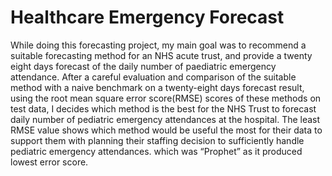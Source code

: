 # Healthcare Emergency Forecast

While doing this forecasting project, my main goal was to recommend a suitable forecasting method for an NHS acute trust, and provide a twenty eight days forecast of the daily number of paediatric emergency attendance. After a careful evaluation and comparison of the suitable method with a naive benchmark on a twenty-eight days forecast result, using the root mean square error score(RMSE) scores of these methods on test data, I decides which method is the best for the NHS Trust to forecast daily number of pediatric emergency attendances at the hospital. The least RMSE value shows which method would be useful the most for their data to support them with planning their staffing decision to sufficiently handle pediatric emergency attendances. which was “Prophet” as it produced lowest error score.

